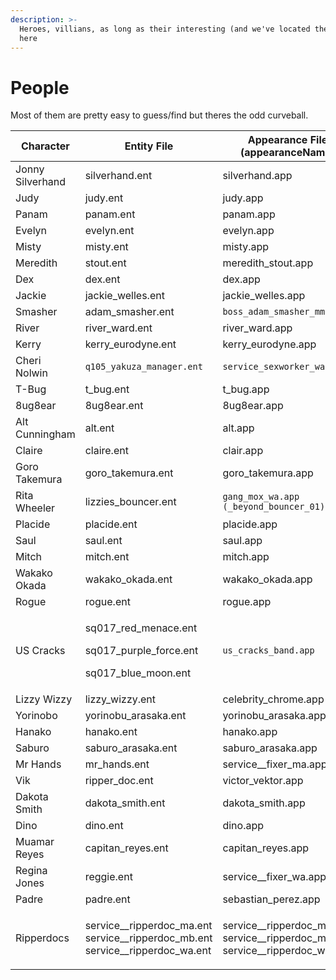 ```yaml
---
description: >-
  Heroes, villians, as long as their interesting (and we've located them) their
  here
---
```


# People

Most of them are pretty easy to guess/find but theres the odd curveball.



| Character        | Entity File                                                                                | Appearance File (appearanceName)                                                           |
| ---------------- | ------------------------------------------------------------------------------------------ | ------------------------------------------------------------------------------------------ |
| Jonny Silverhand | silverhand.ent                                                                             | silverhand.app                                                                             |
| Judy             | judy.ent                                                                                   | judy.app                                                                                   |
| Panam            | panam.ent                                                                                  | panam.app                                                                                  |
| Evelyn           | evelyn.ent                                                                                 | evelyn.app                                                                                 |
| Misty            | misty.ent                                                                                  | misty.app                                                                                  |
| Meredith         | stout.ent                                                                                  | meredith\_stout.app                                                                        |
| Dex              | dex.ent                                                                                    | dex.app                                                                                    |
| Jackie           | jackie\_welles.ent                                                                         | jackie\_welles.app                                                                         |
| Smasher          | adam\_smasher.ent                                                                          | `boss_adam_smasher_mm.app`                                                                 |
| River            | river\_ward.ent                                                                            | river\_ward.app                                                                            |
| Kerry            | kerry\_eurodyne.ent                                                                        | kerry\_eurodyne.app                                                                        |
| Cheri Nolwin     | `q105_yakuza_manager.ent`                                                                  | `service_sexworker_wa.app`                                                                 |
| T-Bug            | t\_bug.ent                                                                                 | t\_bug.app                                                                                 |
| 8ug8ear          | 8ug8ear.ent                                                                                | 8ug8ear.app                                                                                |
| Alt Cunningham   | alt.ent                                                                                    | alt.app                                                                                    |
| Claire           | claire.ent                                                                                 | clair.app                                                                                  |
| Goro Takemura    | goro\_takemura.ent                                                                         | goro\_takemura.app                                                                         |
| Rita Wheeler     | lizzies\_bouncer.ent                                                                       | `gang_mox_wa.app (_beyond_bouncer_01)`                                                     |
| Placide          | placide.ent                                                                                | placide.app                                                                                |
| Saul             | saul.ent                                                                                   | saul.app                                                                                   |
| Mitch            | mitch.ent                                                                                  | mitch.app                                                                                  |
| Wakako Okada     | wakako\_okada.ent                                                                          | wakako\_okada.app                                                                          |
| Rogue            | rogue.ent                                                                                  | rogue.app                                                                                  |
| US Cracks        | <p>sq017_red_menace.ent</p><p>sq017_purple_force.ent</p><p>sq017_blue_moon.ent</p>         | `us_cracks_band.app`                                                                       |
| Lizzy Wizzy      | lizzy\_wizzy.ent                                                                           | celebrity\_chrome.app                                                                      |
| Yorinobo         | yorinobu\_arasaka.ent                                                                      | yorinobu\_arasaka.app                                                                      |
| Hanako           | hanako.ent                                                                                 | hanako.app                                                                                 |
| Saburo           | saburo\_arasaka.ent                                                                        | saburo\_arasaka.app                                                                        |
| Mr Hands         | mr\_hands.ent                                                                              | service\_\_fixer\_ma.app                                                                   |
| Vik              | ripper\_doc.ent                                                                            | victor\_vektor.app                                                                         |
| Dakota Smith     | dakota\_smith.ent                                                                          | dakota\_smith.app                                                                          |
| Dino             | dino.ent                                                                                   | dino.app                                                                                   |
| Muamar Reyes     | capitan\_reyes.ent                                                                         | capitan\_reyes.app                                                                         |
| Regina Jones     | reggie.ent                                                                                 | service\_\_fixer\_wa.app                                                                   |
| Padre            | padre.ent                                                                                  | sebastian\_perez.app                                                                       |
| Ripperdocs       | <p>service__ripperdoc_ma.ent<br>service__ripperdoc_mb.ent<br>service__ripperdoc_wa.ent</p> | <p>service__ripperdoc_ma.app<br>service__ripperdoc_mb.app<br>service__ripperdoc_wa.app</p> |


